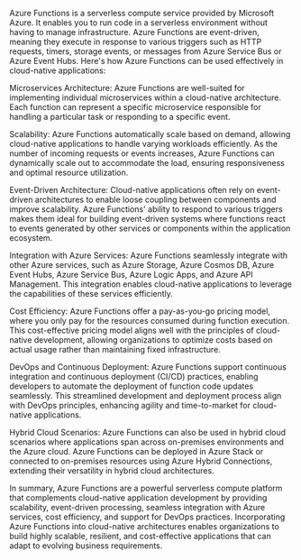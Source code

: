 Azure Functions is a serverless compute service provided by Microsoft Azure. It enables you to run code in a serverless environment without having to manage infrastructure. Azure Functions are event-driven, meaning they execute in response to various triggers such as HTTP requests, timers, storage events, or messages from Azure Service Bus or Azure Event Hubs. Here's how Azure Functions can be used effectively in cloud-native applications:

Microservices Architecture: Azure Functions are well-suited for implementing individual microservices within a cloud-native architecture. Each function can represent a specific microservice responsible for handling a particular task or responding to a specific event.

Scalability: Azure Functions automatically scale based on demand, allowing cloud-native applications to handle varying workloads efficiently. As the number of incoming requests or events increases, Azure Functions can dynamically scale out to accommodate the load, ensuring responsiveness and optimal resource utilization.

Event-Driven Architecture: Cloud-native applications often rely on event-driven architectures to enable loose coupling between components and improve scalability. Azure Functions' ability to respond to various triggers makes them ideal for building event-driven systems where functions react to events generated by other services or components within the application ecosystem.

Integration with Azure Services: Azure Functions seamlessly integrate with other Azure services, such as Azure Storage, Azure Cosmos DB, Azure Event Hubs, Azure Service Bus, Azure Logic Apps, and Azure API Management. This integration enables cloud-native applications to leverage the capabilities of these services efficiently.

Cost Efficiency: Azure Functions offer a pay-as-you-go pricing model, where you only pay for the resources consumed during function execution. This cost-effective pricing model aligns well with the principles of cloud-native development, allowing organizations to optimize costs based on actual usage rather than maintaining fixed infrastructure.

DevOps and Continuous Deployment: Azure Functions support continuous integration and continuous deployment (CI/CD) practices, enabling developers to automate the deployment of function code updates seamlessly. This streamlined development and deployment process align with DevOps principles, enhancing agility and time-to-market for cloud-native applications.

Hybrid Cloud Scenarios: Azure Functions can also be used in hybrid cloud scenarios where applications span across on-premises environments and the Azure cloud. Azure Functions can be deployed in Azure Stack or connected to on-premises resources using Azure Hybrid Connections, extending their versatility in hybrid cloud architectures.

In summary, Azure Functions are a powerful serverless compute platform that complements cloud-native application development by providing scalability, event-driven processing, seamless integration with Azure services, cost efficiency, and support for DevOps practices. Incorporating Azure Functions into cloud-native architectures enables organizations to build highly scalable, resilient, and cost-effective applications that can adapt to evolving business requirements.
